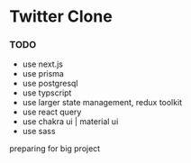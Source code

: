 # Twitter Clone

### TODO

-   use next.js
-   use prisma
-   use postgresql
-   use typscript
-   use larger state management, redux toolkit
-   use react query
-   use chakra ui | material ui
-   use sass

preparing for big project
